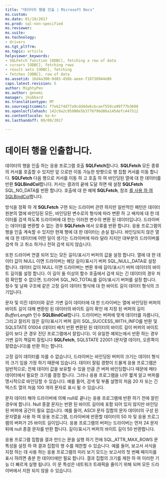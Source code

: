 ```yaml
---
title: "데이터의 행을 인출 | Microsoft Docs"
ms.custom: 
ms.date: 01/19/2017
ms.prod: sql-non-specified
ms.reviewer: 
ms.suite: 
ms.technology:
- drivers
ms.tgt_pltfrm: 
ms.topic: article
helpviewer_keywords:
- SQLFetch function [ODBC], fetching a row of data
- cursors [ODBC], fetching rows
- result sets [ODBC], fetching
- fetches [ODBC], row of data
ms.assetid: 16d4a380-0d83-456b-aeee-f10738944e86
caps.latest.revision: 5
author: MightyPen
ms.author: genemi
manager: jhubbard
ms.translationtype: MT
ms.sourcegitcommit: f7e6274d77a9cdd4de6cbcaef559ca99f77b3608
ms.openlocfilehash: 142c9a2c95900e5b3776f96d86a145defc447512
ms.contentlocale: ko-kr
ms.lasthandoff: 09/09/2017

---
```

# <a name="fetching-a-row-of-data"></a>데이터 행을 인출합니다.
데이터의 행을 인출 하는 응용 프로그램 호출 **SQLFetch**합니다. **SQLFetch** 모든 종류의 커서를 호출할 수 있지만 앞 으로만 이동 가능한 방향으로 행 집합 커서를 이동 합니다. **SQLFetch** 다음 행으로 커서를 이동 하 고 호출 하 여 바인딩된 열에 대 한 데이터를 반환 **SQLBindCol**합니다. 커서는 결과의 끝에 도달 하면 때 설정 **SQLFetch** SQL_NO_DATA를 반환 합니다. 호출에 대 한 예제 **SQLFetch**, 참조 [를 사용 하 여 SQLBindCol](../../../odbc/reference/develop-app/using-sqlbindcol.md)합니다.  
  
 방식을 정확 하 게 **SQLFetch** 구현 되는 드라이버 관련 하지만 일반적인 패턴은 데이터 원본의 열에 바인딩된 모든, 바인딩된 변수로의 형식에 따라 변환 하 고 배치에 대 한 데이터를 검색 하도록 드라이버에 대 한는 이러한 변수의 변환 된 데이터입니다. 드라이버는 데이터를 변환할 수 없는 경우 **SQLFetch** 에서 오류를 반환 합니다. 응용 프로그램의 행을 인출 계속할 수 있지만 현재 행에 대 한 데이터는 손실 됩니다. 바인딩되지 않은 열에 대 한 데이터에 어떤 일이 생기는 드라이버에 따라 달라 지지만 대부분의 드라이버를 검색 하 고 취소 하거나 전혀 검색 되지 않습니다.  
  
 또한 드라이버 연결 되어 있는 모든 길이/표시기 버퍼의 값을 설정 합니다. 열에 대 한 데이터 값이 NULL 이면 드라이버는 해당 길이/표시기 버퍼 SQL_NULL_DATA로 설정 합니다. 데이터 값이 NULL 이면 드라이버는 변환 후에 길이/표시기 버퍼 데이터의 바이트 길이를 설정 합니다. 이 길이 둘 이상의 함수 호출에서 검색 되는 긴 데이터의 경우 처럼 확인할 수 없으면, 드라이버 SQL_NO_TOTAL를 길이/표시기 버퍼를 설정 합니다. 정수 및 날짜 구조에 같은 고정 길이 데이터 형식에 대 한 바이트 길이 데이터 형식의 크기입니다.  
  
 문자 및 이진 데이터와 같은 가변 길이 데이터에 대 한 드라이버는 열에 바인딩된 버퍼의 바이트 길이 대해 변환된 된 데이터의 바이트 길이 확인 에 지정 된 버퍼의 길이 *BufferLength* 인수 **SQLBindCol**합니다. 드라이버는 버퍼에 맞게 데이터를 자릅니다, 그리고 잘리지 않은 길이/표시기 버퍼 길이 SQL_SUCCESS_WITH_INFO를 반환 및 SQLSTATE 01004 (데이터 배치 반환 변환된 된 데이터의 바이트 길이 버퍼의 바이트 길이 보다 큰 경우 진단 프로그램에서 잘립니다). 이 유일한 예외는에서 반환 하는 경우 가변 길이 책갈피 잘립니다 **SQLFetch**, SQLSTATE 22001 (문자열 데이터, 오른쪽이 잘렸습니다)를 반환 하는 합니다.  
  
 고정 길이 데이터를 자를 수 없습니다, 드라이버는 바인딩된 버퍼의 크기는 데이터 형식의 크기 임을 가정 하기 때문에 있습니다. 데이터 잘림 경향이 드물게 응용 프로그램은 일반적으로; 전체 데이터 값을 보유할 수 있을 만큼 큰 버퍼 바인딩합니다 때문에 메타 데이터에서 필요한 크기를 결정 합니다. 그러나 응용 프로그램을 너무 짧게 알고 버퍼를 명시적으로 바인딩할 수 있습니다. 예를 들어, 검색 및 부품 설명의 처음 20 자 또는 긴 텍스트 열의 처음 100 개의 문자로 표시 될 수 있습니다.  
  
 문자 데이터 해야 드라이버에 의해 null로 끝나는 응용 프로그램에 반환 하기 전에 잘린 경우에 합니다. Null 종결 문자는 반환 된 바이트 길이에 포함 되어 있지 않지만 바인딩된 버퍼에 공간이 필요 없습니다. 예를 들어, ASCII 문자 집합의 문자 데이터의 구성 된 문자열을 사용 하 여 응용 프로그램, 드라이버에 반환할 데이터의 50 자 및 응용 프로그램의 버퍼가 25 바이트 길이입니다. 응용 프로그램의 버퍼는 드라이버는 먼저 24 문자 뒤에 null 종결 문자를 반환 합니다. 길이/표시기 버퍼의 바이트 길이 50 반환합니다.  
  
 응용 프로그램 집합을 결과 만드는 문을 실행 하기 전에 SQL_ATTR_MAX_ROWS 문 특성을 설정 하 여 결과 집합의 행 수를 제한할 수 있습니다. 예를 들어, 보고서 서식을 지정 하는 데 사용 하는 응용 프로그램의 미리 보기 모드는 보고서의 첫 번째 페이지를 표시 하려면 충분 한 데이터에만 필요 합니다. 결과 집합의 크기를 제한 하 여 이러한 기능 더 빠르게 실행 됩니다. 이 문 특성은 네트워크 트래픽을 줄이기 위해 되며 모든 드라이버에서 지원 되지 않을 수 있습니다.
